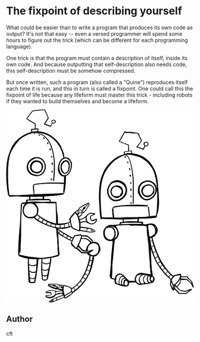 <!-- BEGIN TITLE -->
# The fixpoint of describing yourself
<!-- END TITLE -->

<!-- BEGIN BODY -->
What could be easier than to write a program that produces its own code as output? 
It's not that easy -- even a versed programmer will
spend some hours to figure out the trick (which can be different for each
programming language).

One trick is that the program must contain a description of itself,
inside its own code. And because outputting that self-description also
needs code, this self-description must be somehow compressed.

But once written, such a program (also called a "Quine") reproduces
itself each time it is run, and this in turn is called a fixpoint.
One could call this the fixpoint of life because any lifeform must
master this trick - including robots if they wanted to build themselves
and become a lifeform.

<!-- END BODY -->

![robots building another robot](../images/image-121-quine.svg)

## Author
<!-- BEGIN AUTHOR -->
cft
<!-- END AUTHOR -->
